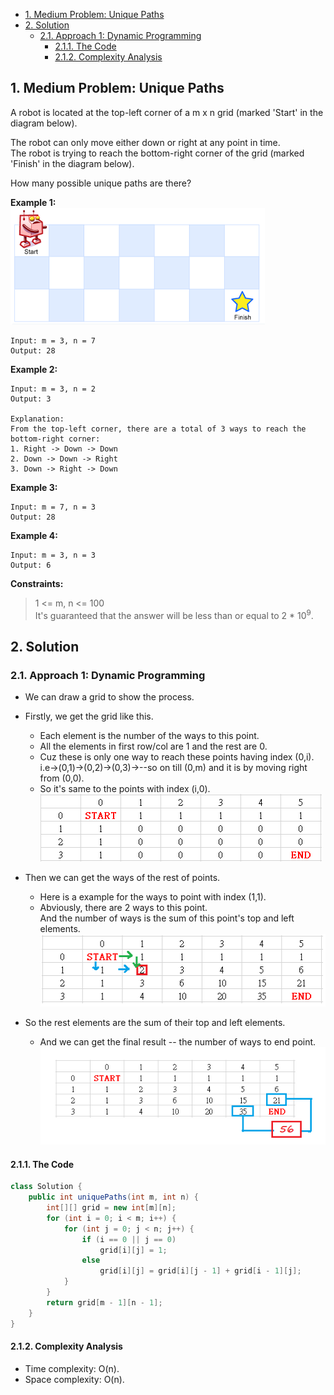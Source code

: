 <!-- TOC -->

- [1. Medium Problem: Unique Paths](#1-medium-problem-unique-paths)
- [2. Solution](#2-solution)
  - [2.1. Approach 1: Dynamic Programming](#21-approach-1-dynamic-programming)
    - [2.1.1. The Code](#211-the-code)
    - [2.1.2. Complexity Analysis](#212-complexity-analysis)

<!-- /TOC -->

## 1. Medium Problem: Unique Paths
A robot is located at the top-left corner of a m x n grid (marked 'Start' in the diagram below).

The robot can only move either down or right at any point in time.  
The robot is trying to reach the bottom-right corner of the grid (marked 'Finish' in the diagram below).

How many possible unique paths are there?

**Example 1:**  
![pic](../99.images/2020-11-10-16-00-09.png)
```
Input: m = 3, n = 7
Output: 28
```

**Example 2:**  
```
Input: m = 3, n = 2
Output: 3

Explanation:
From the top-left corner, there are a total of 3 ways to reach the bottom-right corner:
1. Right -> Down -> Down
2. Down -> Down -> Right
3. Down -> Right -> Down
```

**Example 3:**
```
Input: m = 7, n = 3
Output: 28
```
**Example 4:**
```
Input: m = 3, n = 3
Output: 6
``` 

**Constraints:**
>
>1 <= m, n <= 100  
>It's guaranteed that the answer will be less than or equal to 2 * 10<sup>9</sup>.


## 2. Solution

### 2.1. Approach 1: Dynamic Programming
- We can draw a grid to show the process.  
- Firstly, we get the grid like this.  
  - Each element is the number of the ways to this point.
  - All the elements in first row/col are 1 and the rest are 0.  
  - Cuz these is only one way to reach these points having index (0,i).  
    i.e->(0,1)->(0,2)->(0,3)->--so on till (0,m) and it is by moving right from (0,0).  
  - So it's same to the points with index (i,0).
    ![pic](../99.images/2020-11-10-16-20-58.png)

- Then we can get the ways of the rest of points.  
  - Here is a example for the ways to point with index (1,1).  
  - Abviously, there are 2 ways to this point.  
  And the number of ways is the sum of this point's top and left elements.
  ![pic](../99.images/2020-11-10-16-29-17.png)

- So the rest elements are the sum of their top and left elements.  
  - And we can get the final result -- the number of ways to end point.  
  ![pic](../99.images/2020-11-10-16-39-04.png)

#### 2.1.1. The Code
```java
class Solution {
    public int uniquePaths(int m, int n) {
        int[][] grid = new int[m][n];
        for (int i = 0; i < m; i++) {
            for (int j = 0; j < n; j++) {
                if (i == 0 || j == 0)
                    grid[i][j] = 1;
                else
                    grid[i][j] = grid[i][j - 1] + grid[i - 1][j];
            }
        }
        return grid[m - 1][n - 1];
    }
}
```

#### 2.1.2. Complexity Analysis
- Time complexity: O(n).
- Space complexity: O(n).